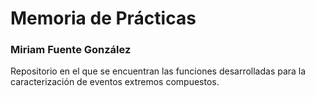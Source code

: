 # Memoria de Prácticas
### Miriam Fuente González
Repositorio en el que se encuentran las funciones desarrolladas para la caracterización de eventos extremos compuestos.
